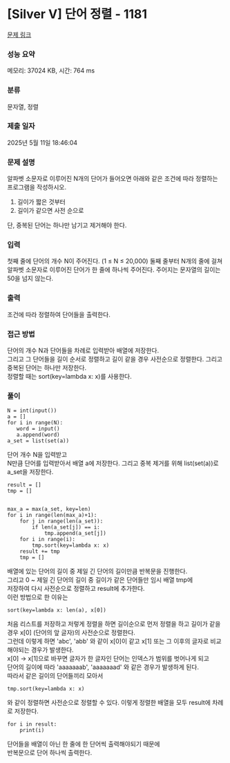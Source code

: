 # [Silver V] 단어 정렬 - 1181 

[문제 링크](https://www.acmicpc.net/problem/1181) 

### 성능 요약

메모리: 37024 KB, 시간: 764 ms

### 분류

문자열, 정렬

### 제출 일자

2025년 5월 11일 18:46:04

### 문제 설명

<p>알파벳 소문자로 이루어진 N개의 단어가 들어오면 아래와 같은 조건에 따라 정렬하는 프로그램을 작성하시오.</p>

<ol>
	<li>길이가 짧은 것부터</li>
	<li>길이가 같으면 사전 순으로</li>
</ol>

<p>단, 중복된 단어는 하나만 남기고 제거해야 한다.</p>

### 입력 

 <p>첫째 줄에 단어의 개수 N이 주어진다. (1 ≤ N ≤ 20,000) 둘째 줄부터 N개의 줄에 걸쳐 알파벳 소문자로 이루어진 단어가 한 줄에 하나씩 주어진다. 주어지는 문자열의 길이는 50을 넘지 않는다.</p>

### 출력 

 <p>조건에 따라 정렬하여 단어들을 출력한다.</p>

 ### 접근 방법
 단어의 개수 N과 단어들을 차례로 입력받아 배열에 저장한다.  
 그리고 그 단어들을 길이 순서로 정렬하고 길이 같을 경우 사전순으로 정렬한다. 
 그리고 중복된 단어는 하나만 저장한다.   
 정렬할 때는 sort(key=lambda x: x)를 사용한다.

 ### 풀이
 ```
N = int(input())
a = []
for i in range(N):
    word = input()
    a.append(word)
a_set = list(set(a))
```
단어 개수 N을 입력받고   
N만큼 단어를 입력받아서 배열 a에 저장한다.
그리고 중복 제거를 위해 list(set(a))로 a_set을 저장한다.   

```
result = []
tmp = []


max_a = max(a_set, key=len)
for i in range(len(max_a)+1):
    for j in range(len(a_set)):
        if len(a_set[j]) == i:
            tmp.append(a_set[j])
    for i in range(i):
        tmp.sort(key=lambda x: x)
    result += tmp
    tmp = []
```
배열에 있는 단어의 길이 중 제일 긴 단어의 길이만큼 반복문을 진행한다.   
그리고 0 ~ 제일 긴 단어의 길이 중 길이가 같은 단어들만 임시 배열 tmp에   
저장하여 다시 사전순으로 정렬하고 result에 추가한다.  
이런 방법으로 한 이유는 
```
sort(key=lambda x: len(a), x[0])
```
처음 리스트를 저장하고 저렇게 정렬을 하면
길이순으로 먼저 정렬을 하고 길이가 같을 경우 x[0] (단어의 앞 글자)의 사전순으로 정렬한다.   
그런데 이렇게 하면 'abc', 'abb' 와 같이 x[0]이 같고 x[1] 또는 그 이후의 글자로 비교해야되는 경우가 발생한다.  
x[0] -> x[1]으로 바꾸면 글자가 한 글자인 단어는 인덱스가 범위를 벗어나게 되고   
단어의 길이에 따라 'aaaaaaab', 'aaaaaaad' 와 같은 경우가 발생하게 된다.   
따라서 같은 길이의 단어들끼리 모아서 
```
tmp.sort(key=lambda x: x)
```
와 같이 정렬하면 사전순으로 정렬할 수 있다.
이렇게 정렬한 배열을 모두 result에 차례로 저장한다.

```
for i in result:
    print(i)
```
단어들을 배열이 아닌 한 줄에 한 단어씩 출력해야되기 때문에   
반복문으로 단어 하나씩 출력한다. 
